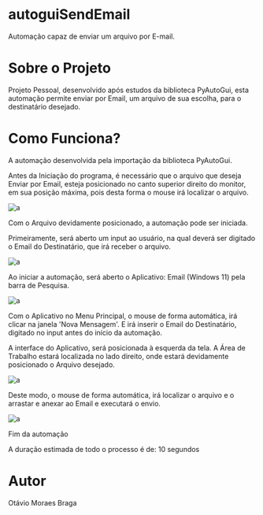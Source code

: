 # autoguiSendEmail
Automação capaz de enviar um arquivo por E-mail.

# Sobre o Projeto
Projeto Pessoal, desenvolvido após estudos da biblioteca PyAutoGui, esta automação permite enviar por Email, um arquivo de sua escolha, para o destinatário desejado.

# Como Funciona?

A automação desenvolvida pela importação da biblioteca PyAutoGui.

Antes da Iniciação do programa, é necessário que o arquivo que deseja Enviar por Email, esteja posicionado no canto superior direito do monitor, em sua posição máxima, pois desta forma o mouse irá localizar o arquivo.

![a](https://user-images.githubusercontent.com/84475339/168175676-e8ab6300-3978-4def-92fa-892c295b8811.png)

Com o Arquivo devidamente posicionado, a automação pode ser iniciada.

Primeiramente, será aberto um input ao usuário, na qual deverá ser digitado o Email do Destinatário, que irá receber o arquivo.

![a](https://user-images.githubusercontent.com/84475339/168175749-07a77b60-3537-49bb-8cb4-9352f0d07ec8.png)

Ao iniciar a automação, será aberto o Aplicativo: Email (Windows 11) pela barra de Pesquisa.

![a](https://user-images.githubusercontent.com/84475339/168175815-b83b2936-de5f-460f-9f5e-4142c5b722f0.png)

Com o Aplicativo no Menu Principal, o mouse de forma automática, irá clicar na janela 'Nova Mensagem'. E irá inserir o Email do Destinatário, digitado no input antes do início da automação.

A interface do Aplicativo, será posicionada à esquerda da tela. A Área de Trabalho estará localizada no lado direito, onde estará devidamente posicionado o Arquivo desejado.

![a](https://user-images.githubusercontent.com/84475339/168176047-001fddfd-145c-43eb-a122-c65f0aca81d2.png)

Deste modo, o mouse de forma automática, irá localizar o arquivo e o arrastar e anexar ao Email e executará o envio.

![a](https://user-images.githubusercontent.com/84475339/168176189-e83ebcd8-6b02-43b3-9bdd-60a005fa8b74.png)

Fim da automação

A duração estimada de todo o processo é de: 10 segundos

# Autor
Otávio Moraes Braga

